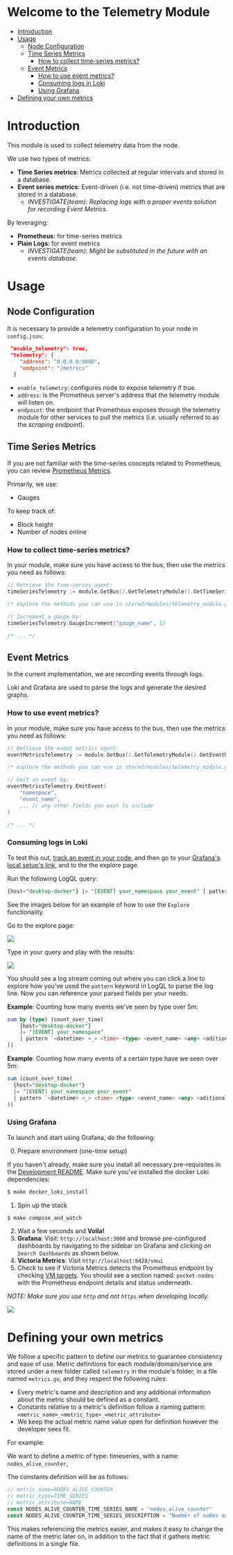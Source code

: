 # Welcome to the Telemetry Module <!-- omit in toc -->

- [Introduction](#introduction)
- [Usage](#usage)
  - [Node Configuration](#node-configuration)
  - [Time Series Metrics](#time-series-metrics)
    - [How to collect time-series metrics?](#how-to-collect-time-series-metrics)
  - [Event Metrics](#event-metrics)
    - [How to use event metrics?](#how-to-use-event-metrics)
    - [Consuming logs in Loki](#consuming-logs-in-loki)
    - [Using Grafana](#using-grafana)
- [Defining your own metrics](#defining-your-own-metrics)

# Introduction

This module is used to collect telemetry data from the node.

We use two types of metrics:

- **Time Series metrics**: Metrics collected at regular intervals and stored in a database.
- **Event series metrics**: Event-driven (i.e. not time-driven) metrics that are stored in a database.
  - _INVESTIGATE(team): Replacing logs with a proper events solution for recording Event Metrics._

By leveraging:

- **Prometheus**: for time-series metrics
- **Plain Logs**: for event metrics
  - _INVESTIGATE(team): Might be substituted in the future with an events database._

# Usage

## Node Configuration

It is necessary to provide a telemetry configuration to your node in `config.json`:

```json
 "enable_telemetry": true,
 "telemetry": {
    "address": "0.0.0.0:9000",
    "endpoint": "/metrics"
  }
```

- `enable_telemetry`: configures node to expose telemetry if true.
- `address`: is the Prometheus server's address that the telemetry module will listen on.
- `endpoint`: the endpoint that Prometheus exposes through the telemetry module for other services to pull the metrics (i.e. usually referred to as the _scraping endpoint_).

## Time Series Metrics

If you are not familiar with the time-series concepts related to Prometheus, you can review [Prometheus Metrics](https://prometheus.io/docs/concepts/metric_types/).

Primarily, we use:

- Gauges

To keep track of:

- Block height
- Number of nodes online

### How to collect time-series metrics?

In your module, make sure you have access to the bus, then use the metrics you need as follows:

```go
// Retrieve the time-series agent:
timeSeriesTelemetry := module.GetBus().GetTelemetryModule().GetTimeSeriesAgent()

/* explore the methods you can use in shared/modules/telemetry_module.go */

// Increment a gauge by:
timeSeriesTelemetry.GaugeIncrement("gauge_name", 1)

/* ... */
```

## Event Metrics

In the current implementation, we are recording events through logs.

Loki and Grafana are used to parse the logs and generate the desired graphs.

### How to use event metrics?

In your module, make sure you have access to the bus, then use the metrics you need as follows:

```go
// Retrieve the event metrics agent:
eventMetricsTelemetry := module.GetBus().GetTelemetryModule().GetEventMetricsAgent()

/* explore the methods you can use in shared/modules/telemetry_module.go */

// Emit an event by:
eventMetricsTelemetry.EmitEvent(
    "namespace",
    "event_name",
    ... // any other fields you want to include
)

/* ... */
```

### Consuming logs in Loki

To test this out, [track an event in your code](#event-metrics), and then go to your [Grafana's local setup's link](#using-grafana), and to the the explore page.

Run the following LogQL query:

```sql
{host="desktop-docker"} |= "[EVENT] your_namespace your_event" | pattern `<datetime> <_> <time> <type> <event_name> <any> <aditional> <whitespaced> <items>` | logfmt
```

See the images below for an example of how to use the `Explore` functionality.

Go to the explore page:

![](docs/explore-loki-on-grafana-pt-1.gif)

Type in your query and play with the results:

![](docs/explore-loki-on-grafana-pt-2.gif)

You should see a log stream coming out where you can click a line to explore how you've used the `pattern` keyword in LogQL to parse the log line. Now you can reference your parsed fields per your needs.

**Example**: Counting how many events we've seen by type over 5m:

```sql
sum by (type) (count_over_time(
    {host="desktop-docker"}
    |= "[EVENT] your_namespace"
    | pattern `<datetime> <_> <time> <type> <event_name> <any> <aditional> <whitespaced> <items>`[5m]
))
```

**Example**: Counting how many events of a certain type have we seen over 5m:

```sql
sum (count_over_time(
  {host="desktop-docker"}
  |= "[EVENT] your_namespace your_event"
  | pattern `<datetime> <_> <time> <type> <event_name> <any> <aditional> <whitespaced> <items>`[5m]
))
```

### Using Grafana

To launch and start using Grafana, do the following:

0. Prepare environment (one-time setup)

If you haven't already, make sure you install all necessary pre-requisites in the [Development README](docs/development/README.md).
Make sure you've installed the docker Loki dependencies:

```bash
$ make docker_loki_install
```

1. Spin up the stack

```bash
$ make compose_and_watch
```

2. Wait a few seconds and **Voila!**
3. **Grafana**: Visit: `http://localhost:3000` and browse pre-configured dashboards by navigating to the sidebar on Grafana and clicking on `Search Dashboards` as shown below.
4. **Victoria Metrics**: Visit `http://localhost:8428/vmui`
5. Check to see if Victoria Metrics detects the Prometheus endpoint by checking [VM targets](http://localhost:8428/targets). You should see a section named: `pocket-nodes` with the Prometheus endpoint details and status underneath.

_NOTE: Make sure you use `http` and not `https` when developing locally._

![](docs/browsing-existing-dashboards.gif)

# Defining your own metrics

We follow a specific pattern to define our metrics to guarantee consistency and ease of use.
Metric definitions for each module/domain/service are stored under a new folder called `telemetry` in the module's folder, in a file named `metrics.go`, and they respect the following rules:

- Every metric's name and description and any additional information about the metric should be defined as a constant.
- Constants relative to a metric's definition follow a naming pattern: `<metric_name>_<metric_type>_<metric_attribute>`
- We keep the actual metric name value open for definition however the developer sees fit.

For example:

We want to define a metric of type: timeseries, with a name: `nodes_alive_counter`,

The constants definition will be as follows:

```go
// metric_name=NODES_ALIVE_COUNTER
// metric_type=TIME_SERIES
// metric_attribute=NAME
const NODES_ALIVE_COUNTER_TIME_SERIES_NAME = "nodes_alive_counter"
const NODES_ALIVE_COUNTER_TIME_SERIES_DESCRIPTION = "Number of nodes online"
```

This makes referencing the metrics easier, and makes it easy to change the name of the metric later on, in addition to the fact that it gathers metric definitions in a single file.
